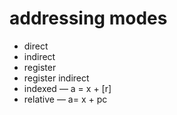 # addressing modes
- direct
- indirect
- register
- register indirect
- indexed — a = x + [r]
- relative — a= x + pc


